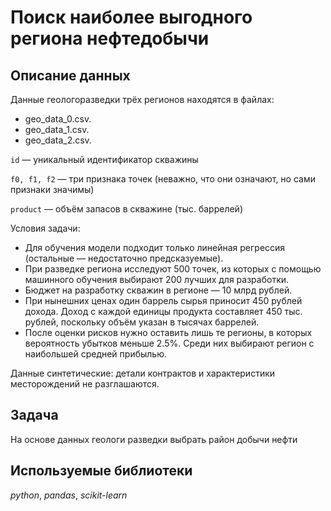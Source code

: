 # Поиск наиболее выгодного региона нефтедобычи


## Описание данных

Данные геологоразведки трёх регионов находятся в файлах: 
- geo_data_0.csv. 
- geo_data_1.csv. 
- geo_data_2.csv. 

`id` — уникальный идентификатор скважины

`f0, f1, f2` — три признака точек (неважно, что они означают, но сами признаки значимы)

`product` — объём запасов в скважине (тыс. баррелей)

Условия задачи:
- Для обучения модели подходит только линейная регрессия (остальные — недостаточно предсказуемые).
- При разведке региона исследуют 500 точек, из которых с помощью машинного обучения выбирают 200 лучших для разработки.
- Бюджет на разработку скважин в регионе — 10 млрд рублей.
- При нынешних ценах один баррель сырья приносит 450 рублей дохода. Доход с каждой единицы продукта составляет 450 тыс. рублей, поскольку объём указан в тысячах баррелей.
- После оценки рисков нужно оставить лишь те регионы, в которых вероятность убытков меньше 2.5%. Среди них выбирают регион с наибольшей средней прибылью.

Данные синтетические: детали контрактов и характеристики месторождений не разглашаются.

## Задача

На основе данных геологи разведки выбрать район добычи нефти

## Используемые библиотеки
*python*, *pandas*, *scikit-learn*